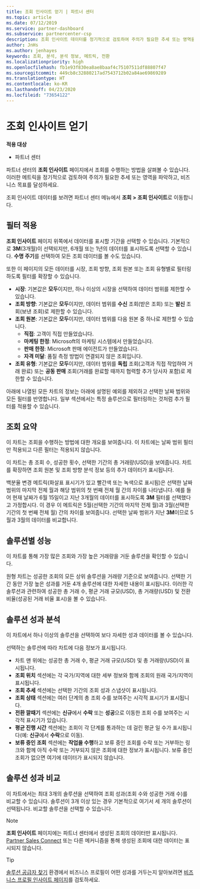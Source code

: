 ```yaml
---
title: 조회 인사이트 얻기 | 파트너 센터
ms.topic: article
ms.date: 07/12/2019
ms.service: partner-dashboard
ms.subservice: partnercenter-csp
description: 조회 인사이트 데이터를 정기적으로 검토하여 주의가 필요한 추세 또는 영역을 파악하고, 비즈니스 목표를 달성하세요.
author: JnHs
ms.author: jenhayes
keywords: 조회, 분석, 분석 정보, 메트릭, 전환
ms.localizationpriority: high
ms.openlocfilehash: fb1e93f830ea8ae8baaf4c75107511df88807f47
ms.sourcegitcommit: 449cb8c32880217ad7543712b02a84ae69869289
ms.translationtype: HT
ms.contentlocale: ko-KR
ms.lasthandoff: 04/23/2020
ms.locfileid: "73654122"
---
```

# <a name="get-referral-insights"></a>조회 인사이트 얻기

**적용 대상**

- 파트너 센터

파트너 센터의 **조회 인사이트** 페이지에서 조회를 수행하는 방법을 살펴볼 수 있습니다. 이러한 메트릭을 정기적으로 검토하여 주의가 필요한 추세 또는 영역을 파악하고, 비즈니스 목표를 달성하세요.

조회 인사이트 데이터를 보려면 파트너 센터 메뉴에서 **조회 > 조회 인사이트**로 이동합니다.

## <a name="apply-filters"></a>필터 적용

**조회 인사이트** 페이지 위쪽에서 데이터를 표시할 기간을 선택할 수 있습니다. 기본적으로 **3M**(3개월)이 선택되지만, 6개월 또는 1년의 데이터를 표시하도록 선택할 수 있습니다. **수명 주기**를 선택하여 모든 조회 데이터를 볼 수도 있습니다.

또한 이 페이지의 모든 데이터를 시장, 조회 방향, 조회 원본 또는 조회 유형별로 필터링하도록 필터를 확장할 수 있습니다.
- **시장**: 기본값은 **모두**이지만, 하나 이상의 시장을 선택하여 데이터 범위를 제한할 수 있습니다.
- **조회 방향**: 기본값은 **모두**이지만, 데이터 범위를 **수신** 조회(받은 조회) 또는 **발신** 조회(보낸 조회)로 제한할 수 있습니다.
- **조회 원본**: 기본값은 **모두**이지만, 데이터 범위를 다음 원본 중 하나로 제한할 수 있습니다.
  - **직접**: 고객이 직접 만들었습니다.
  - **마케팅 한정**: Microsoft의 마케팅 시스템에서 만들었습니다.
  - **판매 한정**: Microsoft 판매 에이전트가 만들었습니다.
  - **자격 미달**: 품질 측정 방법이 연결되지 않은 조회입니다.
- **조회 유형**: 기본값은 **모두**이지만, 데이터 범위를 **독립** 조회(고객과 직접 작업하여 거래 완료) 또는 **공동 판매** 조회(거래를 완료할 때까지 협력할 추가 당사자 포함)로 제한할 수 있습니다.

아래에 나열된 모든 차트의 정보는 아래에 설명된 예외를 제외하고 선택한 날짜 범위와 모든 필터를 반영합니다. 일부 섹션에서는 특정 솔루션으로 필터링하는 것처럼 추가 필터를 적용할 수 있습니다.

## <a name="referrals-summary"></a>조회 요약

이 차트는 조회을 수행하는 방법에 대한 개요를 보여줍니다. 이 차트에는 날짜 범위 필터만 적용되고 다른 필터는 적용되지 않습니다. 

이 차트는 총 조회 수, 성공한 횟수, 선택한 기간의 총 거래량(USD)을 보여줍니다. 차트를 확장하면 조회 원본 및 조회 방향 분석 정보 등의 추가 데이터가 표시됩니다. 

백분율 변경 메트릭(화살표 표시기가 있고 빨간색 또는 녹색으로 표시됨)은 선택한 날짜 범위의 마지막 전체 월과 해당 범위의 첫 번째 전체 월 간의 차이를 나타냅니다. 예를 들어 현재 날짜가 6월 15일이고 지난 3개월의 데이터를 표시하도록 **3M** 필터를 선택했다고 가정합시다. 이 경우 이 메트릭은 5월(선택한 기간의 마지막 전체 월)과 3월(선택한 기간의 첫 번째 전체 월) 간의 차이를 보여줍니다. 선택한 날짜 범위가 지난 **3M**이므로 5월과 3월의 데이터를 비교합니다.

## <a name="performance-by-solution"></a>솔루션별 성능

이 차트를 통해 가장 많은 조회와 가장 높은 거래량을 거둔 솔루션을 확인할 수 있습니다.

원형 차트는 성공한 조회의 모든 상위 솔루션을 거래량 기준으로 보여줍니다. 선택한 기간 동안 가장 높은 성과를 거둔 4개 솔루션에 대한 자세한 내용이 표시됩니다. 이러한 각 솔루션과 관련하여 성공한 총 거래 수, 평균 거래 규모(USD), 총 거래량(USD) 및 전환 비율(성공된 거래 비율 표시)을 볼 수 있습니다.

## <a name="solution-performance-breakdown"></a>솔루션 성과 분석

이 차트에서 하나 이상의 솔루션을 선택하여 보다 자세한 성과 데이터를 볼 수 있습니다.

선택하는 솔루션에 따라 차트에 다음 정보가 표시됩니다.
- 차트 맨 위에는 성공한 총 거래 수, 평균 거래 규모(USD) 및 총 거래량(USD)이 표시됩니다.
- **조회 위치** 섹션에는 각 국가/지역에 대한 세부 정보와 함께 조회의 원래 국가/지역이 표시됩니다.
- **조회 추세** 섹션에는 선택한 기간의 조회 성과 스냅샷이 표시됩니다.
- **조회 상태** 섹션에는 여러 단계의 총 조회 수를 보여주는 시각적 표시기가 표시됩니다.
- **전환 깔때기** 섹션에는 **신규**에서 **수락** 또는 **성공**으로 이동한 조회 수를 보여주는 시각적 표시기가 있습니다.
- **평균 진행 시간** 섹션에는 조회이 각 단계를 통과하는 데 걸린 평균 일 수가 표시됩니다(예: **신규**에서 **수락**으로 이동).
- **보류 중인 조회** 섹션에는 **작업을 수행**하고 보류 중인 조회를 수락 또는 거부하는 링크와 함께 아직 수락 또는 거부되지 않은 조회에 대한 정보가 표시됩니다. 보류 중인 조회가 없으면 여기에 데이터가 표시되지 않습니다.

## <a name="solution-performance-comparison"></a>솔루션 성과 비교

이 차트에서는 최대 3개의 솔루션을 선택하여 조회 성과(조회 수와 성공한 거래 수)를 비교할 수 있습니다. 솔루션이 3개 이상 있는 경우 기본적으로 여기서 세 개의 솔루션이 선택됩니다. 비교할 솔루션을 선택할 수 있습니다.

> [!NOTE]
> **조회 인사이트** 페이지에는 파트너 센터에서 생성된 조회의 데이터만 표시됩니다. [Partner Sales Connect](https://support.microsoft.com/help/3170447/learn-to-use-partner-center-sales-connect) 또는 다른 메커니즘을 통해 생성된 조회에 대한 데이터는 표시되지 않습니다.

> [!TIP]
> [솔루션 공급자 찾기](https://www.microsoft.com/solution-providers/home) 환경에서 비즈니스 프로필이 어떤 성과를 거두는지 알아보려면 [비즈니스 프로필 인사이트 페이지](analyze-your-marketing-profile.md)를 검토하세요.
